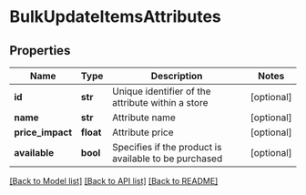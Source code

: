 # BulkUpdateItemsAttributes

## Properties
Name | Type | Description | Notes
------------ | ------------- | ------------- | -------------
**id** | **str** | Unique identifier of the attribute within a store | [optional] 
**name** | **str** | Attribute name | [optional] 
**price_impact** | **float** | Attribute price | [optional] 
**available** | **bool** | Specifies if the product is available to be purchased | [optional] 

[[Back to Model list]](../README.md#documentation-for-models) [[Back to API list]](../README.md#documentation-for-api-endpoints) [[Back to README]](../README.md)

